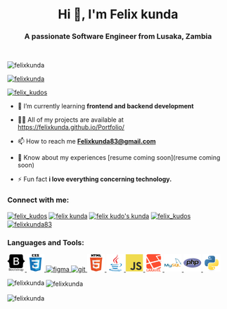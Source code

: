 <h1 align="center">Hi 👋, I'm Felix kunda</h1>
<h3 align="center">A passionate Software Engineer from Lusaka, Zambia</h3>

<img src="https://cdn.dribbble.com/userupload/3042597/file/original-09cd0da254931d62531627978bc281e3.jpg?compress=1&resize=1200x900&vertical=top" alt="" width="500" align="middle">

<p align="left"> <img src="https://komarev.com/ghpvc/?username=felixkunda&label=Profile%20views&color=0e75b6&style=flat" alt="felixkunda" /> </p>

<p align="left"> <a href="https://github.com/ryo-ma/github-profile-trophy"><img src="https://github-profile-trophy.vercel.app/?username=felixkunda" alt="felixkunda" /></a> </p>

<p align="left"> <a href="https://twitter.com/felix_kudos" target="blank"><img src="https://img.shields.io/twitter/follow/felix_kudos?logo=twitter&style=for-the-badge" alt="felix_kudos" /></a> </p>

- 🌱 I’m currently learning **frontend and backend development**

- 👨‍💻 All of my projects are available at https://felixkunda.github.io/Portfolio/
- 📫 How to reach me **Felixkunda83@gmail.com**

- 📄 Know about my experiences [resume coming soon](resume coming soon)

- ⚡ Fun fact **i love everything concerning technology.**

<h3 align="left">Connect with me:</h3>
<p align="left">
<a href="https://twitter.com/felix_kudos" target="blank"><img align="center" src="https://raw.githubusercontent.com/rahuldkjain/github-profile-readme-generator/master/src/images/icons/Social/twitter.svg" alt="felix_kudos" height="30" width="40" /></a>
<a href="https://linkedin.com/in/felix kunda" target="blank"><img align="center" src="https://raw.githubusercontent.com/rahuldkjain/github-profile-readme-generator/master/src/images/icons/Social/linked-in-alt.svg" alt="felix kunda" height="30" width="40" /></a>
<a href="https://fb.com/felix kudo's kunda" target="blank"><img align="center" src="https://raw.githubusercontent.com/rahuldkjain/github-profile-readme-generator/master/src/images/icons/Social/facebook.svg" alt="felix kudo's kunda" height="30" width="40" /></a>
<a href="https://instagram.com/felix_kudos" target="blank"><img align="center" src="https://raw.githubusercontent.com/rahuldkjain/github-profile-readme-generator/master/src/images/icons/Social/instagram.svg" alt="felix_kudos" height="30" width="40" /></a>
<a href="https://www.leetcode.com/felixkunda83" target="blank"><img align="center" src="https://raw.githubusercontent.com/rahuldkjain/github-profile-readme-generator/master/src/images/icons/Social/leet-code.svg" alt="felixkunda83" height="30" width="40" /></a>
</p>

<h3 align="left">Languages and Tools:</h3>
<p align="left"> <a href="https://getbootstrap.com" target="_blank" rel="noreferrer"> <img src="https://raw.githubusercontent.com/devicons/devicon/master/icons/bootstrap/bootstrap-plain-wordmark.svg" alt="bootstrap" width="40" height="40"/> </a> <a href="https://www.w3schools.com/css/" target="_blank" rel="noreferrer"> <img src="https://raw.githubusercontent.com/devicons/devicon/master/icons/css3/css3-original-wordmark.svg" alt="css3" width="40" height="40"/> </a> <a href="https://www.figma.com/" target="_blank" rel="noreferrer"> <img src="https://www.vectorlogo.zone/logos/figma/figma-icon.svg" alt="figma" width="40" height="40"/> </a> <a href="https://git-scm.com/" target="_blank" rel="noreferrer"> <img src="https://www.vectorlogo.zone/logos/git-scm/git-scm-icon.svg" alt="git" width="40" height="40"/> </a> <a href="https://www.w3.org/html/" target="_blank" rel="noreferrer"> <img src="https://raw.githubusercontent.com/devicons/devicon/master/icons/html5/html5-original-wordmark.svg" alt="html5" width="40" height="40"/> </a> <a href="https://www.java.com" target="_blank" rel="noreferrer"> <img src="https://raw.githubusercontent.com/devicons/devicon/master/icons/java/java-original.svg" alt="java" width="40" height="40"/> </a> <a href="https://developer.mozilla.org/en-US/docs/Web/JavaScript" target="_blank" rel="noreferrer"> <img src="https://raw.githubusercontent.com/devicons/devicon/master/icons/javascript/javascript-original.svg" alt="javascript" width="40" height="40"/> </a> <a href="https://laravel.com/" target="_blank" rel="noreferrer"> <img src="https://raw.githubusercontent.com/devicons/devicon/master/icons/laravel/laravel-plain-wordmark.svg" alt="laravel" width="40" height="40"/> </a> <a href="https://www.mysql.com/" target="_blank" rel="noreferrer"> <img src="https://raw.githubusercontent.com/devicons/devicon/master/icons/mysql/mysql-original-wordmark.svg" alt="mysql" width="40" height="40"/> </a> <a href="https://www.php.net" target="_blank" rel="noreferrer"> <img src="https://raw.githubusercontent.com/devicons/devicon/master/icons/php/php-original.svg" alt="php" width="40" height="40"/> </a> <a href="https://www.python.org" target="_blank" rel="noreferrer"> <img src="https://raw.githubusercontent.com/devicons/devicon/master/icons/python/python-original.svg" alt="python" width="40" height="40"/> </a> </p>

<p><img align="left" src="https://github-readme-stats.vercel.app/api/top-langs?username=felixkunda&show_icons=true&locale=en&layout=compact" alt="felixkunda" /></p>

<p>&nbsp;<img align="center" src="https://github-readme-stats.vercel.app/api?username=felixkunda&show_icons=true&locale=en" alt="felixkunda" /></p>

<p><img align="center" src="https://github-readme-streak-stats.herokuapp.com/?user=felixkunda&" alt="felixkunda" /></p>
